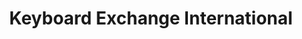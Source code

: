 ---
title: "Keyboard Exchange International"
url: /sanford/keyboard-exchange-international/
shop: musical instrument
---